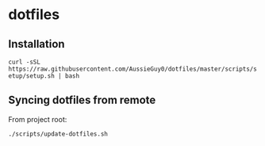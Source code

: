 # dotfiles

## Installation
`curl -sSL https://raw.githubusercontent.com/AussieGuy0/dotfiles/master/scripts/setup/setup.sh | bash`

## Syncing dotfiles from remote
From project root:
```bash
./scripts/update-dotfiles.sh
```
